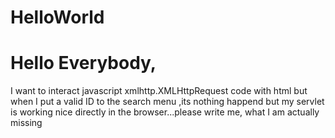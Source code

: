 # HelloWorld


# Hello Everybody,

  I want to interact javascript xmlhttp.XMLHttpRequest code with html but when
  I put a valid ID to the search menu ,its nothing happend but my servlet is working 
  nice directly in the browser...please write me, what I am actually missing  </p>
